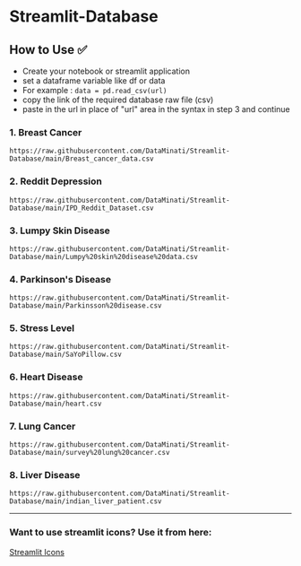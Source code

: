 # Streamlit-Database

## How to Use ✅

- Create your notebook or streamlit application
- set a dataframe variable like df or data
- For example : ```data = pd.read_csv(url)```
- copy the link of the required database raw file (csv)
- paste in the url in place of "url" area in the syntax in step 3 and continue 


### 1. Breast Cancer
```
https://raw.githubusercontent.com/DataMinati/Streamlit-Database/main/Breast_cancer_data.csv
``` 

### 2. Reddit Depression 
```
https://raw.githubusercontent.com/DataMinati/Streamlit-Database/main/IPD_Reddit_Dataset.csv
```

### 3. Lumpy Skin Disease 
```
https://raw.githubusercontent.com/DataMinati/Streamlit-Database/main/Lumpy%20skin%20disease%20data.csv
```

### 4. Parkinson's Disease 
```
https://raw.githubusercontent.com/DataMinati/Streamlit-Database/main/Parkinsson%20disease.csv
```

### 5. Stress Level
```
https://raw.githubusercontent.com/DataMinati/Streamlit-Database/main/SaYoPillow.csv
```

### 6. Heart Disease
```
https://raw.githubusercontent.com/DataMinati/Streamlit-Database/main/heart.csv
```

### 7. Lung Cancer
```
https://raw.githubusercontent.com/DataMinati/Streamlit-Database/main/survey%20lung%20cancer.csv
```

### 8. Liver Disease
```
https://raw.githubusercontent.com/DataMinati/Streamlit-Database/main/indian_liver_patient.csv
```

<hr>

### Want to use streamlit icons? Use it from here:

[Streamlit Icons](https://raw.githubusercontent.com/omnidan/node-emoji/master/lib/emoji.json)
